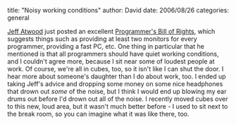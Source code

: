 
title: "Noisy working conditions"
author: David
date: 2006/08/26
categories: general

[Jeff Atwood](http://www.codinghorror.com/blog/) just posted an excellent [Programmer's Bill of Rights](http://www.codinghorror.com/blog/archives/000666.html), which suggests things such as providing at least two monitors for every programmer, providing a fast PC, etc. One thing in particular that he mentioned is that all programmers should have quiet working conditions, and I couldn't agree more, because I sit near some of loudest people at work. Of course, we're all in cubes, too, so it isn't like I can shut the door. I hear more about someone's daughter than I do about work, too. I ended up taking Jeff's advice and dropping some money on some nice headphones that drown out *some* of the noise, but I think I would end up blowing my ear drums out before I'd drown out all of the noise. I recently moved cubes over to this new, loud area, but it wasn't much better before - I used to sit next to the break room, so you can imagine what it was like there, too.

